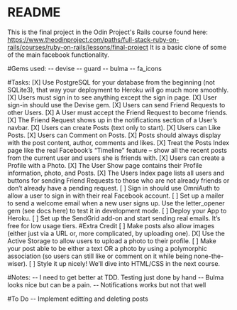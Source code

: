 # README

This is the final project in the Odin Project's Rails course found here:
https://www.theodinproject.com/paths/full-stack-ruby-on-rails/courses/ruby-on-rails/lessons/final-project
It is a basic clone of some of the main facebook functionality.

#Gems used:
-- devise
-- guard
-- bulma
-- fa_icons

#Tasks:
[X] Use PostgreSQL for your database from the beginning (not SQLite3), that way your deployment to Heroku will go much more smoothly. 
[X] Users must sign in to see anything except the sign in page.
[X] User sign-in should use the Devise gem. 
[X] Users can send Friend Requests to other Users.
[X] A User must accept the Friend Request to become friends.
[X] The Friend Request shows up in the notifications section of a User’s navbar.
[X] Users can create Posts (text only to start).
[X] Users can Like Posts.
[X] Users can Comment on Posts.
[X] Posts should always display with the post content, author, comments and likes.
[X] Treat the Posts Index page like the real Facebook’s “Timeline” feature – show all the recent posts from the current user and users she is friends with.
[X] Users can create a Profile with a Photo.
[X] The User Show page contains their Profile information, photo, and Posts.
[X] The Users Index page lists all users and buttons for sending Friend Requests to those who are not already friends or don’t already have a pending request.
[ ] Sign in should use OmniAuth to allow a user to sign in with their real Facebook account. 
[ ] Set up a mailer to send a welcome email when a new user signs up. Use the letter_opener gem (see docs here) to test it in development mode.
[ ] Deploy your App to Heroku.
[ ] Set up the SendGrid add-on and start sending real emails. It’s free for low usage tiers.
#Extra Credit
[ ] Make posts also allow images (either just via a URL or, more complicated, by uploading one).
[X] Use the Active Storage to allow users to upload a photo to their profile.
[ ] Make your post able to be either a text OR a photo by using a polymorphic association (so users can still like or comment on it while being none-the-wiser).
[ ] Style it up nicely! We’ll dive into HTML/CSS in the next course.


#Notes:
-- I need to get better at TDD. Testing just done by hand
-- Bulma looks nice but can be a pain.
-- Notifications works but not that well

#To Do
-- Implement editting and deleting posts